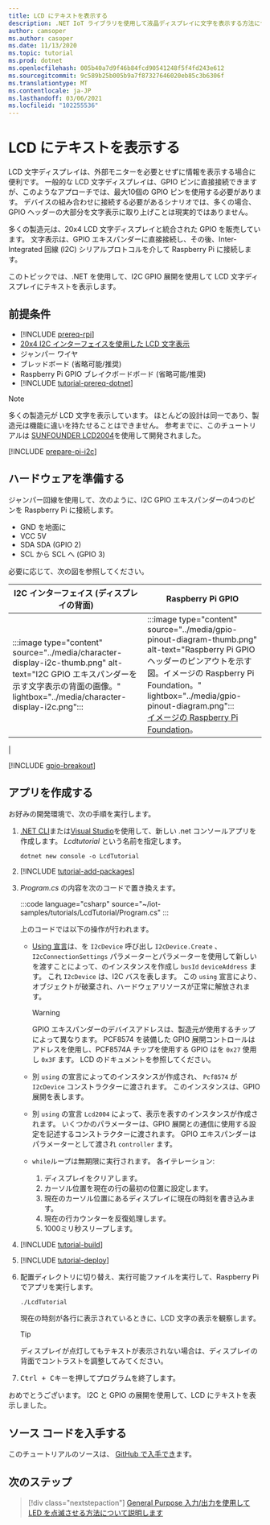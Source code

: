 ```yaml
---
title: LCD にテキストを表示する
description: .NET IoT ライブラリを使用して液晶ディスプレイに文字を表示する方法について説明します。
author: camsoper
ms.author: casoper
ms.date: 11/13/2020
ms.topic: tutorial
ms.prod: dotnet
ms.openlocfilehash: 005b40a7d9f46b84fcd90541248f5f4fd243e612
ms.sourcegitcommit: 9c589b25b005b9a7f87327646020eb85c3b6306f
ms.translationtype: MT
ms.contentlocale: ja-JP
ms.lasthandoff: 03/06/2021
ms.locfileid: "102255536"
---
```

<!--markdownlint-disable DOCSMD011 -->
# <a name="display-text-on-an-lcd"></a>LCD にテキストを表示する

LCD 文字ディスプレイは、外部モニターを必要とせずに情報を表示する場合に便利です。 一般的な LCD 文字ディスプレイは、GPIO ピンに直接接続できますが、このようなアプローチでは、最大10個の GPIO ピンを使用する必要があります。 デバイスの組み合わせに接続する必要があるシナリオでは、多くの場合、GPIO ヘッダーの大部分を文字表示に取り上げことは現実的ではありません。

多くの製造元は、20x4 LCD 文字ディスプレイと統合された GPIO を販売しています。 文字表示は、GPIO エキスパンダーに直接接続し、その後、Inter-Integrated 回線 (I2C) シリアルプロトコルを介して Raspberry Pi に接続します。

このトピックでは、.NET を使用して、I2C GPIO 展開を使用して LCD 文字ディスプレイにテキストを表示します。

## <a name="prerequisites"></a>前提条件

- [!INCLUDE [prereq-rpi](../includes/prereq-rpi.md)]
- [20x4 I2C インターフェイスを使用した LCD 文字表示](https://www.bing.com/images/search?q=20x4+lcd+display+with+i2c)
- ジャンパー ワイヤ
- ブレッドボード (省略可能/推奨)
- Raspberry Pi GPIO ブレイクボードボード (省略可能/推奨)
- [!INCLUDE [tutorial-prereq-dotnet](../includes/tutorial-prereq-dotnet.md)]

> [!NOTE]
> 多くの製造元が LCD 文字を表示しています。 ほとんどの設計は同一であり、製造元は機能に違いを持たせることはできません。 参考までに、このチュートリアルは [SUNFOUNDER LCD2004](https://www.sunfounder.com/lcd2004-module.html)を使用して開発されました。

[!INCLUDE [prepare-pi-i2c](../includes/prepare-pi-i2c.md)]

## <a name="prepare-the-hardware"></a>ハードウェアを準備する

ジャンパー回線を使用して、次のように、I2C GPIO エキスパンダーの4つのピンを Raspberry Pi に接続します。

- GND を地面に
- VCC 5V
- SDA SDA (GPIO 2)
- SCL から SCL へ (GPIO 3)

必要に応じて、次の図を参照してください。

| I2C インターフェイス (ディスプレイの背面) | Raspberry Pi GPIO |
|---------------------------------|-------------------|
| :::image type="content" source="../media/character-display-i2c-thumb.png" alt-text="I2C GPIO エキスパンダーを示す文字表示の背面の画像。" lightbox="../media/character-display-i2c.png"::: | :::image type="content" source="../media/gpio-pinout-diagram-thumb.png" alt-text="Raspberry Pi GPIO ヘッダーのピンアウトを示す図。イメージの Raspberry Pi Foundation。" lightbox="../media/gpio-pinout-diagram.png":::<br />[イメージの Raspberry Pi Foundation](https://www.raspberrypi.org/documentation/usage/gpio/)。
 |

[!INCLUDE [gpio-breakout](../includes/gpio-breakout.md)]

## <a name="create-the-app"></a>アプリを作成する

お好みの開発環境で、次の手順を実行します。

1. [.NET CLI](../../core/tools/dotnet-new.md)または[Visual Studio](../../core/tutorials/with-visual-studio.md)を使用して、新しい .net コンソールアプリを作成します。 *Lcdtutorial* という名前を指定します。

    ```dotnetcli
    dotnet new console -o LcdTutorial
    ```

1. [!INCLUDE [tutorial-add-packages](../includes/tutorial-add-packages.md)]
1. *Program.cs* の内容を次のコードで置き換えます。

    :::code language="csharp" source="~/iot-samples/tutorials/LcdTutorial/Program.cs" :::

    上のコードでは以下の操作が行われます。

    - [Using 宣言](../../csharp/whats-new/csharp-8.md#using-declarations)は、を `I2cDevice` 呼び出し `I2cDevice.Create` 、 `I2cConnectionSettings` パラメーターとパラメーターを使用して新しいを渡すことによって、のインスタンスを作成し `busId` `deviceAddress` ます。 これ `I2cDevice` は、I2C バスを表します。 この `using` 宣言により、オブジェクトが破棄され、ハードウェアリソースが正常に解放されます。

        > [!WARNING]
        > GPIO エキスパンダーのデバイスアドレスは、製造元が使用するチップによって異なります。 PCF8574 を装備した GPIO 展開コントロールはアドレスを使用し、PCF8574A チップを使用する GPIO はを `0x27` 使用し `0x3F` ます。 LCD のドキュメントを参照してください。

    - 別 `using` の宣言によってのインスタンスが作成され、 `Pcf8574` が `I2cDevice` コンストラクターに渡されます。 このインスタンスは、GPIO 展開を表します。
    - 別 `using` の宣言 `Lcd2004` によって、表示を表すのインスタンスが作成されます。 いくつかのパラメーターは、GPIO 展開との通信に使用する設定を記述するコンストラクターに渡されます。 GPIO エキスパンダーはパラメーターとして渡され `controller` ます。
    - `while`ループは無期限に実行されます。 各イテレーション:
        1. ディスプレイをクリアします。
        1. カーソル位置を現在の行の最初の位置に設定します。
        1. 現在のカーソル位置にあるディスプレイに現在の時刻を書き込みます。
        1. 現在の行カウンターを反復処理します。
        1. 1000ミリ秒スリープします。

1. [!INCLUDE [tutorial-build](../includes/tutorial-build.md)]
1. [!INCLUDE [tutorial-deploy](../includes/tutorial-deploy.md)]
1. 配置ディレクトリに切り替え、実行可能ファイルを実行して、Raspberry Pi でアプリを実行します。

    ```bash
    ./LcdTutorial
    ```

    現在の時刻が各行に表示されているときに、LCD 文字の表示を観察します。

    > [!TIP]
    > ディスプレイが点灯してもテキストが表示されない場合は、ディスプレイの背面でコントラストを調整してみてください。

1. <kbd>Ctrl + C</kbd>キーを押してプログラムを終了します。

おめでとうございます。 I2C と GPIO の展開を使用して、LCD にテキストを表示しました。

## <a name="get-the-source-code"></a>ソース コードを入手する

このチュートリアルのソースは、 [GitHub で入手でき](https://github.com/MicrosoftDocs/dotnet-iot-assets/tree/master/tutorials/LcdTutorial)ます。

## <a name="next-steps"></a>次のステップ

> [!div class="nextstepaction"]
> [General Purpose 入力/出力を使用して LED を点滅させる方法について説明します](../tutorials/blink-led.md)
